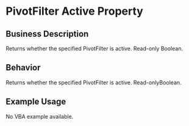# PivotFilter Active Property

## Business Description
Returns whether the specified PivotFilter is active. Read-only Boolean.

## Behavior
Returns whether the specified PivotFilter is active. Read-onlyBoolean.

## Example Usage
No VBA example available.